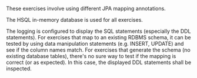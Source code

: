 These exercises involve using different JPA mapping annotations.

The HSQL in-memory database is used for all exercises.

The logging is configured to display the SQL statements (especially the DDL statements). For exercises that map to an existing RDBMS schema, it can be tested by using data manipulation statements (e.g. INSERT, UPDATE) and see if the column names match. For exercises that generate the schema (no existing database tables), there's no sure way to test if the mapping is correct (or as expected). In this case, the displayed DDL statements shall be inspected.
